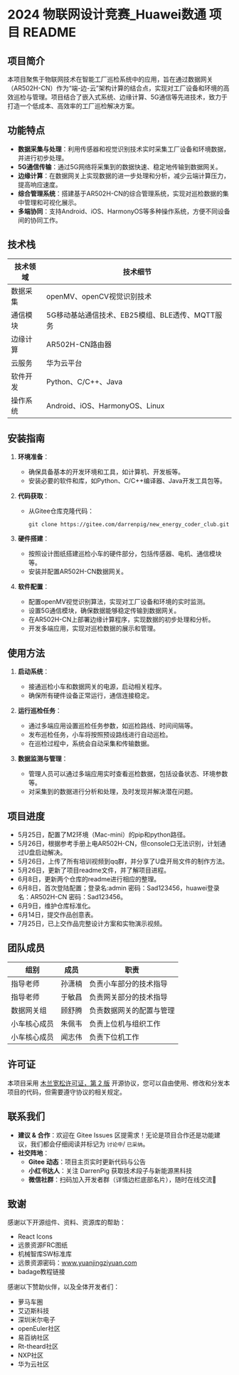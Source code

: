 # 2024 物联网设计竞赛_Huawei数通 项目 README

## 项目简介
本项目聚焦于物联网技术在智能工厂巡检系统中的应用，旨在通过数据网关（AR502H-CN）作为“端-边-云”架构计算的结合点，实现对工厂设备和环境的高效巡检与管理。项目结合了嵌入式系统、边缘计算、5G通信等先进技术，致力于打造一个低成本、高效率的工厂巡检解决方案。

## 功能特点
- **数据采集与处理**：利用传感器和视觉识别技术实时采集工厂设备和环境数据，并进行初步处理。
- **5G通信传输**：通过5G网络将采集到的数据快速、稳定地传输到数据网关。
- **边缘计算**：在数据网关上实现数据的进一步处理和分析，减少云端计算压力，提高响应速度。
- **综合管理系统**：搭建基于AR502H-CN的综合管理系统，实现对巡检数据的集中管理和可视化展示。
- **多端协同**：支持Android、iOS、HarmonyOS等多种操作系统，方便不同设备间的协同工作。

## 技术栈
| 技术领域 | 技术细节 |
| --- | --- |
| 数据采集 | openMV、openCV视觉识别技术 |
| 通信模块 | 5G移动基站通信技术、EB25模组、BLE透传、MQTT服务 |
| 边缘计算 | AR502H-CN路由器 |
| 云服务 | 华为云平台 |
| 软件开发 | Python、C/C++、Java |
| 操作系统 | Android、iOS、HarmonyOS、Linux |

## 安装指南
1. **环境准备**：
   - 确保具备基本的开发环境和工具，如计算机、开发板等。
   - 安装必要的软件和库，如Python、C/C++编译器、Java开发工具包等。

2. **代码获取**：
   - 从Gitee仓库克隆代码：
     ```
     git clone https://gitee.com/darrenpig/new_energy_coder_club.git
     ```

3. **硬件搭建**：
   - 按照设计图纸搭建巡检小车的硬件部分，包括传感器、电机、通信模块等。
   - 安装并配置AR502H-CN数据网关。

4. **软件配置**：
   - 配置openMV视觉识别算法，实现对工厂设备和环境的实时监测。
   - 设置5G通信模块，确保数据能够稳定传输到数据网关。
   - 在AR502H-CN上部署边缘计算程序，实现数据的初步处理和分析。
   - 开发多端应用，实现对巡检数据的展示和管理。

## 使用方法
1. **启动系统**：
   - 接通巡检小车和数据网关的电源，启动相关程序。
   - 确保所有硬件设备正常运行，通信连接稳定。

2. **运行巡检任务**：
   - 通过多端应用设置巡检任务参数，如巡检路线、时间间隔等。
   - 发布巡检任务，小车将按照预设路线进行自动巡检。
   - 在巡检过程中，系统会自动采集和传输数据。

3. **数据监测与管理**：
   - 管理人员可以通过多端应用实时查看巡检数据，包括设备状态、环境参数等。
   - 对采集到的数据进行分析和处理，及时发现并解决潜在问题。

## 项目进度
- 5月25日，配置了M2环境（Mac-mini）的pip和python路径。
- 5月26日，根据参考手册上电AR502H-CN，但console口无法识别，计划通过U盘启动解决。
- 5月26日，上传了所有培训视频到qq群，并分享了U盘开局文件的制作方法。
- 5月26日，更新了项目readme文件，并了解项目进程。
- 6月8日，更新两个仓库的readme进行相应的整理。
- 6月8日，首次登陆配置；登录名:admin  密码：Sad123456，huawei登录名：AR502H-CN  密码：Sad123456。
- 6月9日，维护仓库标准化。
- 6月14日，提交作品创意表。
- 7月25日，已上交作品完整设计方案和实物演示视频。

## 团队成员
| 组别 | 成员 | 职责 |
| --- | --- | --- |
| 指导老师 | 孙潇楠 | 负责小车部分的技术指导 |
| 指导老师 | 于敏昌 | 负责网关部分的技术指导 |
| 数据网关组 | 顾舒腾 | 负责数据网关的配置与管理 |
| 小车核心成员 | 朱佩韦 | 负责上位机与组织工作 |
| 小车核心成员 | 闻志伟 | 负责下位机工作 |

## 许可证
本项目采用 [木兰宽松许可证，第 2 版](LICENSE.md) 开源协议，您可以自由使用、修改和分发本项目的代码，但需要遵守协议的相关规定。

## 联系我们
- **建议 & 合作**：欢迎在 Gitee Issues 区提需求！无论是项目合作还是功能建议，我们都会仔细阅读并标记为 `讨论中`/ `已采纳`。
- **社交阵地**：
  - **Gitee 动态**：项目主页实时更新代码与公告
  - **小红书达人**：关注 DarrenPig 获取技术段子与新能源黑科技
  - **微信社群**：扫码加入开发者群（详情边栏底部名片），随时在线交流💬

## 致谢
感谢以下开源组件、资料、资源库的帮助：
- React Icons
- 远景资源FRC图纸
- 机械智库SW标准库
- 远景资源密码：www.yuanjingziyuan.com
- badage教程链接

感谢以下赞助伙伴，以及全体开发者们：
- 萝马车圈
- 艾迈斯科技
- 深圳米尔电子
- openEuler社区
- 易百纳社区
- Rt-theard社区
- NXP社区
- 华为云社区